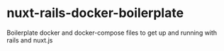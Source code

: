 # nuxt-rails-docker-boilerplate
Boilerplate docker and docker-compose files to get up and running with rails and nuxt.js
